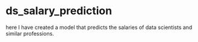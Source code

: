 # ds_salary_prediction
here I have created a model that predicts the salaries of data scientists and similar professions.
